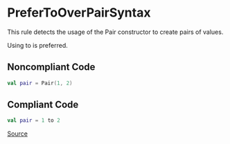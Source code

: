 # PreferToOverPairSyntax

This rule detects the usage of the Pair constructor to create pairs of values.

Using <value1> to <value2> is preferred.

## Noncompliant Code

```kotlin
val pair = Pair(1, 2)
```
## Compliant Code

```kotlin
val pair = 1 to 2
```

[Source](https://arturbosch.github.io/detekt/style.html#prefertooverpairsyntax)
